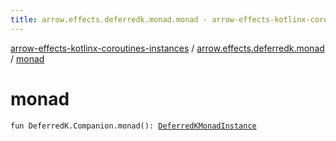 ```yaml
---
title: arrow.effects.deferredk.monad.monad - arrow-effects-kotlinx-coroutines-instances
---
```


[arrow-effects-kotlinx-coroutines-instances](../index.html) / [arrow.effects.deferredk.monad](index.html) / [monad](./monad.html)

# monad

`fun DeferredK.Companion.monad(): `[`DeferredKMonadInstance`](../arrow.effects/-deferred-k-monad-instance/index.html)